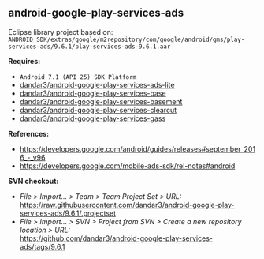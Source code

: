 ## android-google-play-services-ads

Eclipse library project based on:<br/>
`ANDROID_SDK/extras/google/m2repository/com/google/android/gms/play-services-ads/9.6.1/play-services-ads-9.6.1.aar`

**Requires:**
- `Android 7.1 (API 25) SDK Platform`
- [dandar3/android-google-play-services-ads-lite](https://github.com/dandar3/android-google-play-services-ads-lite/tags/9.6.1)
- [dandar3/android-google-play-services-base](https://github.com/dandar3/android-google-play-services-base/tags/9.6.1)
- [dandar3/android-google-play-services-basement](https://github.com/dandar3/android-google-play-services-basement/tags/9.6.1)
- [dandar3/android-google-play-services-clearcut](https://github.com/dandar3/android-google-play-services-clearcut/tags/9.6.1)
- [dandar3/android-google-play-services-gass](https://github.com/dandar3/android-google-play-services-gass/tags/9.6.1)

**References:**
- https://developers.google.com/android/guides/releases#september_2016_-_v96
- https://developers.google.com/mobile-ads-sdk/rel-notes#android

**SVN checkout:**
- _File > Import... > Team > Team Project Set > URL:_<br/>
  https://raw.githubusercontent.com/dandar3/android-google-play-services-ads/9.6.1/.projectset
- _File > Import... > SVN > Project from SVN > Create a new repository location > URL:_<br/> 
  https://github.com/dandar3/android-google-play-services-ads/tags/9.6.1